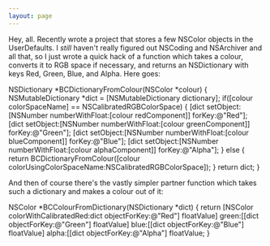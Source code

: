 ```yaml
---
layout: page
---
```


Hey, all. Recently wrote a project that stores a few NSColor objects in the UserDefaults. I *still* haven't really figured out NSCoding and NSArchiver and all that, so I just wrote a quick hack of a function which takes a colour, converts it to RGB space if necessary, and returns an NSDictionary with keys Red, Green, Blue, and Alpha. Here goes:

    
NSDictionary *BCDictionaryFromColour(NSColor *colour)
{
	NSMutableDictionary *dict = [NSMutableDictionary dictionary];
	if([colour colorSpaceName] == NSCalibratedRGBColorSpace)
	{
		[dict setObject:[NSNumber numberWithFloat:[colour redComponent]]
		forKey:@"Red"];
		[dict setObject:[NSNumber numberWithFloat:[colour greenComponent]]
		forKey:@"Green"];
		[dict setObject:[NSNumber numberWithFloat:[colour blueComponent]]
		forKey:@"Blue"];
		[dict setObject:[NSNumber numberWithFloat:[colour alphaComponent]]
		forKey:@"Alpha"];
	}
	else
	{
		return BCDictionaryFromColour([colour
		colorUsingColorSpaceName:NSCalibratedRGBColorSpace]);
	}
	return dict;
}


And then of course there's the vastly simpler partner function which takes such a dictionary and makes a colour out of it:

    
NSColor *BCColourFromDictionary(NSDictionary *dict)
{
	return [NSColor colorWithCalibratedRed:dict objectForKey:@"Red"] floatValue]
		green:[[dict objectForKey:@"Green"] floatValue]
		blue:[[dict objectForKey:@"Blue"] floatValue]
		alpha:[[dict objectForKey:@"Alpha"] floatValue;
}
